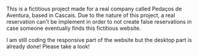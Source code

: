 This is a fictitious project made for a real company called Pedaços de Aventura, based in Cascais. Due to the nature of this project, a real reservation can't be implement in order to not create false reservations in case someone eventually finds this fictitious website.

I am still coding the responsive part of the website but the desktop part is already done! Please take a look!
